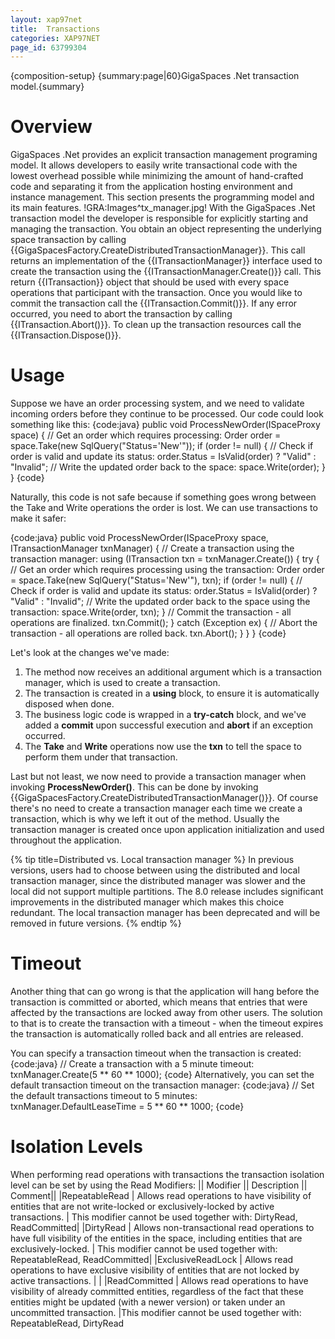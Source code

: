```yaml
---
layout: xap97net
title:  Transactions
categories: XAP97NET
page_id: 63799304
---
```


{composition-setup}
{summary:page|60}GigaSpaces .Net transaction model.{summary}

# Overview

GigaSpaces .Net provides an explicit transaction management programing model. It allows developers to easily write transactional code with the lowest overhead possible while minimizing the amount of hand-crafted code and separating it from the application hosting environment and instance management. This section presents the programming model and its main features.
!GRA:Images^tx_manager.jpg!
With the GigaSpaces .Net transaction model the developer is responsible for explicitly starting and managing the transaction. You obtain an object representing the underlying space transaction by calling {{GigaSpacesFactory.CreateDistributedTransactionManager}}.  This call returns an implementation of the {{ITransactionManager}} interface used to create the transaction using the {{ITransactionManager.Create()}} call. This return {{ITransaction}} object that should be used with every space operations that participant with the transaction. Once you would like to commit the transaction call the {{ITransaction.Commit()}}.
If any error occurred, you need to abort the transaction by calling {{ITransaction.Abort()}}. To clean up the transaction resources call the {{ITransaction.Dispose()}}.

# Usage

Suppose we have an order processing system, and we need to validate incoming orders before they continue to be processed. Our code could look something like this:
{code:java}
public void ProcessNewOrder(ISpaceProxy space)
{
    // Get an order which requires processing:
    Order order = space.Take<Order>(new SqlQuery<Order>("Status='New'"));
    if (order != null)
    {
        // Check if order is valid and update its status:
        order.Status = IsValid(order) ? "Valid" : "Invalid";
        // Write the updated order back to the space:
        space.Write(order);
    }
}
{code}

Naturally, this code is not safe because if something goes wrong between the Take and Write operations the order is lost. We can use transactions to make it safer:

{code:java}
public void ProcessNewOrder(ISpaceProxy space, ITransactionManager txnManager)
{
    // Create a transaction using the transaction manager:
    using (ITransaction txn = txnManager.Create())
    {
        try
        {
            // Get an order which requires processing using the transaction:
            Order order = space.Take<Order>(new SqlQuery<Order>("Status='New'"), txn);
            if (order != null)
            {
                // Check if order is valid and update its status:
                order.Status = IsValid(order) ? "Valid" : "Invalid";
                // Write the updated order back to the space using the transaction:
                space.Write(order, txn);
            }
            // Commit the transaction - all operations are finalized.
            txn.Commit();
        }
        catch (Exception ex)
        {
            // Abort the transaction - all operations are rolled back.
            txn.Abort();
        }
    }
}
{code}

Let's look at the changes we've made:
1. The method now receives an additional argument which is a transaction manager, which is used to create a transaction.
2. The transaction is created in a **using** block, to ensure it is automatically disposed when done.
3. The business logic code is wrapped in a **try-catch** block, and we've added a **commit** upon successful execution and **abort** if an exception occurred.
4. The **Take** and **Write** operations now use the **txn** to tell the space to perform them under that transaction.

Last but not least, we now need to provide a transaction manager when invoking **ProcessNewOrder()**. This can be done by invoking {{GigaSpacesFactory.CreateDistributedTransactionManager()}}. Of course there's no need to create a transaction manager each time we create a transaction, which is why we left it out of the method. Usually the transaction manager is created once upon application initialization and used throughout the application.


{% tip title=Distributed vs. Local transaction manager %}
In previous versions, users had to choose between using the distributed and local transaction manager, since the distributed manager was slower and the local did not support multiple partitions. The 8.0 release includes significant improvements in the distributed manager which makes this choice redundant. The local transaction manager has been deprecated and will be removed in future versions.
{% endtip %}


# Timeout

Another thing that can go wrong is that the application will hang before the transaction is committed or aborted, which means that entries that were affected by the transactions are locked away from other users. The solution to that is to create the transaction with a timeout - when the timeout expires the transaction is automatically rolled back and all entries are released.

You can specify a transaction timeout when the transaction is created:
{code:java}
// Create a transaction with a 5 minute timeout:
txnManager.Create(5 ** 60 ** 1000);
{code}
Alternatively, you can set the default transaction timeout on the transaction manager:
{code:java}
// Set the default transactions timeout to 5 minutes:
txnManager.DefaultLeaseTime = 5 ** 60 ** 1000;
{code}

# Isolation Levels

When performing read operations with transactions the transaction isolation level can be set by using the  Read Modifiers:
||  Modifier || Description || Comment||
|RepeatableRead | Allows read operations to have visibility of entities that are not write-locked or exclusively-locked by active transactions. | This modifier cannot be used together with: DirtyRead, ReadCommitted|
|DirtyRead | Allows non-transactional read operations to have full visibility of the entities in the space, including entities that are exclusively-locked. | This modifier cannot be used together with: RepeatableRead, ReadCommitted|
|ExclusiveReadLock | Allows read operations to have exclusive visibility of entities that are not locked by active transactions. |  |
|ReadCommitted | Allows read operations to have visibility of already committed entities, regardless of the fact that these entities might be updated (with a newer version) or taken under an uncommitted transaction. |This modifier cannot be used together with: RepeatableRead, DirtyRead

